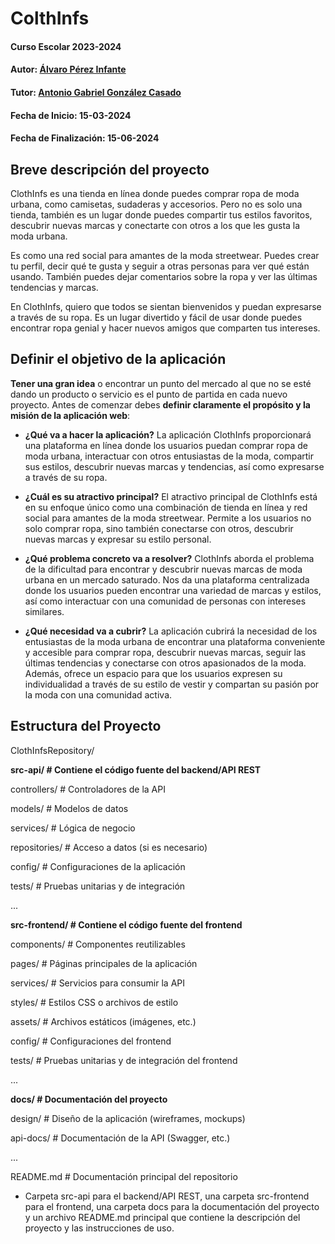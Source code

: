 # ColthInfs

#### Curso Escolar 2023-2024
#### Autor: [Álvaro Pérez Infante](https://github.com/Alvaro-Perez-Infante)
#### Tutor: [Antonio Gabriel González Casado](https://github.com/antonio-gabriel-gonzalez-casado)
#### Fecha de Inicio: 15-03-2024
#### Fecha de Finalización: 15-06-2024

## Breve descripción del proyecto

ClothInfs es una tienda en línea donde puedes comprar ropa de moda urbana, como camisetas, sudaderas y accesorios. Pero no es solo una tienda, también es un lugar donde puedes compartir tus estilos favoritos, 
descubrir nuevas marcas y conectarte con otros a los que les gusta la moda urbana.

Es como una red social para amantes de la moda streetwear. Puedes crear tu perfil, decir qué te gusta y seguir a otras personas para ver qué están usando. También puedes dejar comentarios sobre la ropa y ver 
las últimas tendencias y marcas.

En ClothInfs, quiero que todos se sientan bienvenidos y puedan expresarse a través de su ropa. Es un lugar divertido y fácil de usar donde puedes encontrar ropa genial y hacer nuevos amigos que comparten tus intereses. 


## Definir el objetivo de la aplicación
**Tener una gran idea** o encontrar un punto del mercado al que no se esté dando un producto o servicio es el punto de partida en cada nuevo proyecto. Antes de comenzar debes **definir claramente el propósito y la misión de la aplicación web**:

- **¿Qué va a hacer la aplicación?**
  La aplicación ClothInfs proporcionará una plataforma en línea donde los usuarios puedan comprar ropa de moda urbana, interactuar con otros entusiastas de la moda, compartir sus estilos, descubrir nuevas marcas y tendencias, así como expresarse a través de su ropa.

- **¿Cuál es su atractivo principal?**
  El atractivo principal de ClothInfs está en su enfoque único como una combinación de tienda en línea y red social para amantes de la moda streetwear. Permite a los usuarios no solo comprar ropa, sino también conectarse con otros, descubrir nuevas marcas y expresar su estilo personal.

- **¿Qué problema concreto va a resolver?**
  ClothInfs aborda el problema de la dificultad para encontrar y descubrir nuevas marcas de moda urbana en un mercado saturado. Nos da una plataforma centralizada donde los usuarios pueden encontrar una variedad de marcas y estilos, así como interactuar con una comunidad de personas con intereses similares.

- **¿Qué necesidad va a cubrir?**
  La aplicación cubrirá la necesidad de los entusiastas de la moda urbana de encontrar una plataforma conveniente y accesible para comprar ropa, descubrir nuevas marcas, seguir las últimas tendencias y conectarse con otros apasionados de la moda. Además, ofrece un espacio para que los usuarios expresen su individualidad a través de su estilo de vestir y compartan su pasión por la moda con una comunidad activa.


## Estructura del Proyecto

ClothInfsRepository/

**src-api/ # Contiene el código fuente del backend/API REST**
 
 controllers/ # Controladores de la API
 
 
 models/ # Modelos de datos
 
 
 services/ # Lógica de negocio
 
 
 repositories/ # Acceso a datos (si es necesario)
 
 
 config/ # Configuraciones de la aplicación
 
 
 tests/ # Pruebas unitarias y de integración
 
 
 ...



**src-frontend/ # Contiene el código fuente del frontend**
 
 
 components/ # Componentes reutilizables
 
 
 pages/ # Páginas principales de la aplicación
 
 
 services/ # Servicios para consumir la API
 
 
 styles/ # Estilos CSS o archivos de estilo
 
 
 assets/ # Archivos estáticos (imágenes, etc.)
 
 
 config/ # Configuraciones del frontend
 
 
 tests/ # Pruebas unitarias y de integración del frontend
 
 
 ...



**docs/ # Documentación del proyecto**
 
 
 design/ # Diseño de la aplicación (wireframes, mockups)
 
 
 api-docs/ # Documentación de la API (Swagger, etc.)
 
 
 ...

 
README.md # Documentación principal del repositorio

- Carpeta src-api para el backend/API REST, una carpeta src-frontend para el frontend, una carpeta docs para la documentación 
del proyecto y un archivo README.md principal que contiene la descripción del proyecto y las instrucciones de uso.
